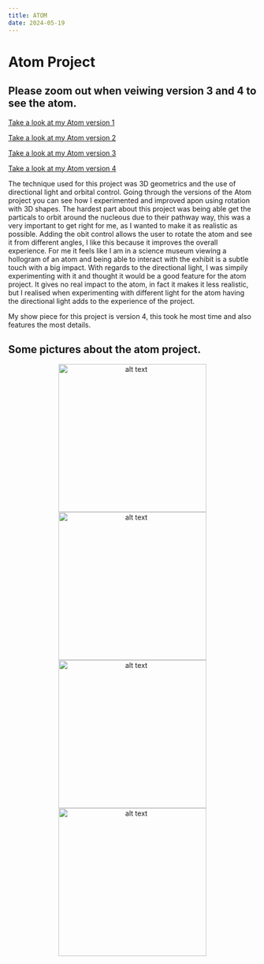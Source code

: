 ```yaml
---
title: ATOM
date: 2024-05-19
---
```


# Atom Project

## Please zoom out when veiwing version 3 and 4 to see the atom.

[Take a look at my Atom version 1](/creative-coding-pages/code/atom01/index.html)

[Take a look at my Atom version 2](/creative-coding-pages/code/atom02/index.html)

[Take a look at my Atom version 3](/creative-coding-pages/code/atom03/index.html)

[Take a look at my Atom version 4](/creative-coding-pages/code/atom04/index.html)

The technique used for this project was 3D geometrics and the use of directional light and orbital control. Going through the versions of the Atom project you can see how I experimented and improved apon using rotation with 3D shapes. The hardest part about this project was being able get the particals to orbit around the nucleous due to their pathway way, this was a very important to get right for me, as I wanted to make it as realistic as possible. Adding the obit control allows the user to rotate the atom and see it from different angles, I like this because it improves the overall experience. For me it feels like I am in a science museum viewing a hollogram of an atom and being able to interact with the exhibit is a subtle touch with a big impact. With regards to the directional light, I was simpily experimenting with it and thought it would be a good feature for the atom project. It gives no real impact to the atom, in fact it makes it less realistic, but I realised when experimenting with different light for the atom having the directional light adds to the experience of the project.

My show piece for this project is version 4, this took he most time and also features the most details.

## Some pictures about the atom project.

<div align="center">
  <img src="/creative-coding-pages/screenshots/atomss1.png" alt="alt text" width="300">

  <img src="/creative-coding-pages/screenshots/atomss2.png" alt="alt text" width="300">

  <img src="/creative-coding-pages/screenshots/atomss3.png" alt="alt text" width="300">

  <img src="/creative-coding-pages/screenshots/atomss4.png" alt="alt text" width="300">
</div>
